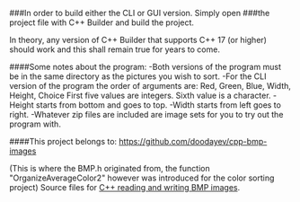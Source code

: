 ###In order to build either the CLI or GUI version. Simply open
###the project file with C++ Builder and build the project.

In theory, any version of C++ Builder that supports C++ 17 (or higher) should work
and this shall remain true for years to come.

####Some notes about the program:
-Both versions of the program must be in the same directory
as the pictures you wish to sort.
-For the CLI version of the program the order of arguments are:
Red, Green, Blue, Width, Height, Choice
First five values are integers. Sixth value is a character.
-Height starts from bottom and goes to top.
-Width starts from left goes to right.
-Whatever zip files are included are image sets for you to try
out the program with.

####This project belongs to:
https://github.com/doodayev/cpp-bmp-images


(This is where the BMP.h originated from, the function 
"OrganizeAverageColor2" however was introduced for the color sorting
project)
Source files for [C++ reading and writing BMP images](https://solarianprogrammer.com/2018/11/19/cpp-reading-writing-bmp-images/).


